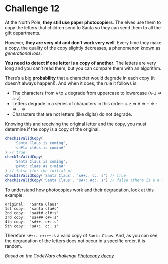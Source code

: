 Challenge 12
====

At the North Pole, **they still use paper photocopiers**. The elves use them to copy the letters that children send to Santa so they can send them to all the gift departments.

However, **they are very old and don’t work very well**. Every time they make a copy, the quality of the copy slightly decreases, a phenomenon known as _generational loss_.

**You need to detect if one letter is a copy of another**. The letters are very long and you can’t read them, but you can compare them with an algorithm.

There’s a big **probability** that a character would degrade in each copy (it doesn't always happen!). And when it does, the rule it follows is:

* The characters from `A` to `Z` degrade from uppercase to lowercase (`A-Z` ⇒ `a-z`)
* Letters degrade in a series of characters in this order: `a-z` ⇒ `#` ⇒ `+` ⇒ `:` ⇒ `.` ⇒
* Characters that are not letters (like digits) do not degrade.

Knowing this and receiving the original letter and the copy, you must determine if the copy is a copy of the original.

```JavaScript
checkIsValidCopy(
    'Santa Claus is coming',
    'sa#ta cl#us is comin#'
) // true
checkIsValidCopy(
    'Santa Claus is coming',
    'p#nt: cla#s #s c+min#'
) // false (for the initial p)
checkIsValidCopy('Santa Claus', 's#+:. c:. s') // true
checkIsValidCopy('Santa Claus', 's#+:.#c:. s') // false (there is a # where it should not be)
```

To understand how photocopies work and their degradation, look at this example:

```text
original:  'Santa Claus'
1st copy:  'santa cla#s'
2nd copy:  'sa#t# cl#+s'
3rd copy:  'sa+## c#+:s'
4th copy:  's#++. c+:.s'
5th copy:  's#+:. c:. s'
```

Therefore `s#+:. c+:++` is a valid copy of `Santa Claus`. And, as you can see, the degradation of the letters does not occur in a specific order, it is random.

_Based on the CodeWars challenge [Photocopy decay](https://www.codewars.com/kata/5b6fcd9668cb2e282d00000f)_

